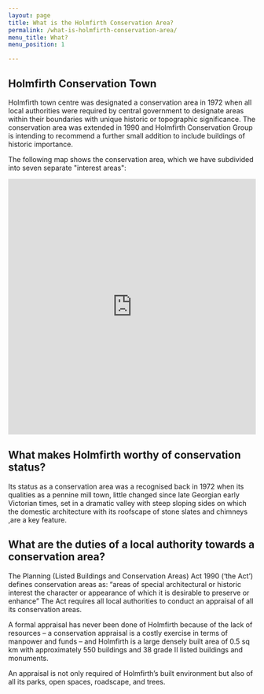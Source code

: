 ```yaml
---
layout: page
title: What is the Holmfirth Conservation Area?
permalink: /what-is-holmfirth-conservation-area/
menu_title: What?
menu_position: 1

---
```



## Holmfirth Conservation Town

Holmfirth town centre was designated a conservation area in 1972 when all local authorities were required by central government to designate areas within their boundaries with unique historic or topographic significance. The conservation area was extended in 1990 and Holmfirth Conservation Group is intending to recommend a further small addition to include buildings of historic importance.

The following map shows the conservation area, which we have subdivided into seven separate "interest areas":

<iframe width="100%" height="520" frameborder="0" src="https://sebbacon.cartodb.com/viz/8392034e-ff43-11e5-9ddd-0e3a376473ab/embed_map" allowfullscreen webkitallowfullscreen mozallowfullscreen oallowfullscreen msallowfullscreen></iframe>

## What makes Holmfirth worthy of conservation status?

Its status as a conservation area was a recognised back in 1972 when its qualities as a pennine mill town, little changed since late Georgian early Victorian times, set in a dramatic valley with steep sloping sides on which the domestic architecture with its roofscape of stone slates and chimneys ,are a key feature.

## What are the duties of a local authority towards a conservation area?

The Planning (Listed Buildings and Conservation Areas) Act 1990 (‘the Act’) defines conservation areas as: “areas of special architectural or historic interest the character or appearance of which it is desirable to preserve or enhance”
The Act requires all local authorities to conduct an appraisal of all its conservation areas.

A formal appraisal has never been done of Holmfirth because of the lack of resources – a conservation appraisal is a costly exercise in terms of manpower and funds – and Holmfirth is a large densely built area of 0.5 sq km with approximately 550 buildings and 38 grade II listed buildings and monuments.

An appraisal is not only required of Holmfirth’s built environment but also of all its parks, open spaces, roadscape, and trees.
